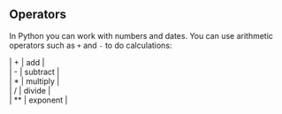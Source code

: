 <h2 class="c-project-heading--explainer">Operators</h2>

In Python you can work with numbers and dates. You can use arithmetic operators such as `+` and `-`  to do calculations:

| + | add |   
| - | subtract |   
| * | multiply |   
| / | divide |   
| ** | exponent |   
